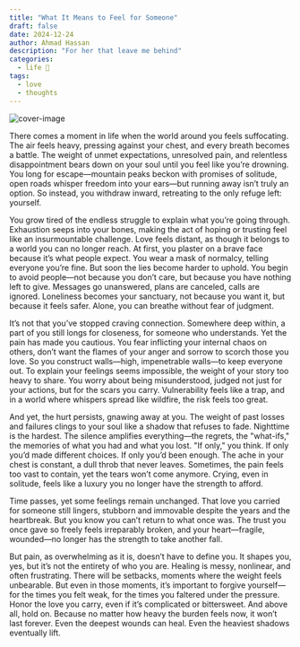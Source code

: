 ```yaml
---
title: "What It Means to Feel for Someone"
draft: false
date: 2024-12-24
author: Ahmad Hassan
description: "For her that leave me behind"
categories:
  - life 🌱
tags:
  - love
  - thoughts
---
```


![cover-image](/posts/assets/forher/forher.webp)

There comes a moment in life when the world around you feels suffocating. The air feels heavy, pressing against your chest, and every breath becomes a battle. The weight of unmet expectations, unresolved pain, and relentless disappointment bears down on your soul until you feel like you’re drowning. You long for escape—mountain peaks beckon with promises of solitude, open roads whisper freedom into your ears—but running away isn’t truly an option. So instead, you withdraw inward, retreating to the only refuge left: yourself.

You grow tired of the endless struggle to explain what you’re going through. Exhaustion seeps into your bones, making the act of hoping or trusting feel like an insurmountable challenge. Love feels distant, as though it belongs to a world you can no longer reach. At first, you plaster on a brave face because it’s what people expect. You wear a mask of normalcy, telling everyone you’re fine. But soon the lies become harder to uphold. You begin to avoid people—not because you don’t care, but because you have nothing left to give. Messages go unanswered, plans are canceled, calls are ignored. Loneliness becomes your sanctuary, not because you want it, but because it feels safer. Alone, you can breathe without fear of judgment.

It’s not that you’ve stopped craving connection. Somewhere deep within, a part of you still longs for closeness, for someone who understands. Yet the pain has made you cautious. You fear inflicting your internal chaos on others, don’t want the flames of your anger and sorrow to scorch those you love. So you construct walls—high, impenetrable walls—to keep everyone out. To explain your feelings seems impossible, the weight of your story too heavy to share. You worry about being misunderstood, judged not just for your actions, but for the scars you carry. Vulnerability feels like a trap, and in a world where whispers spread like wildfire, the risk feels too great.

And yet, the hurt persists, gnawing away at you. The weight of past losses and failures clings to your soul like a shadow that refuses to fade. Nighttime is the hardest. The silence amplifies everything—the regrets, the "what-ifs," the memories of what you had and what you lost. "If only," you think. If only you’d made different choices. If only you’d been enough. The ache in your chest is constant, a dull throb that never leaves. Sometimes, the pain feels too vast to contain, yet the tears won’t come anymore. Crying, even in solitude, feels like a luxury you no longer have the strength to afford.

Time passes, yet some feelings remain unchanged. That love you carried for someone still lingers, stubborn and immovable despite the years and the heartbreak. But you know you can’t return to what once was. The trust you once gave so freely feels irreparably broken, and your heart—fragile, wounded—no longer has the strength to take another fall.

But pain, as overwhelming as it is, doesn’t have to define you. It shapes you, yes, but it’s not the entirety of who you are. Healing is messy, nonlinear, and often frustrating. There will be setbacks, moments where the weight feels unbearable. But even in those moments, it’s important to forgive yourself—for the times you felt weak, for the times you faltered under the pressure. Honor the love you carry, even if it’s complicated or bittersweet. And above all, hold on. Because no matter how heavy the burden feels now, it won’t last forever. Even the deepest wounds can heal. Even the heaviest shadows eventually lift.

